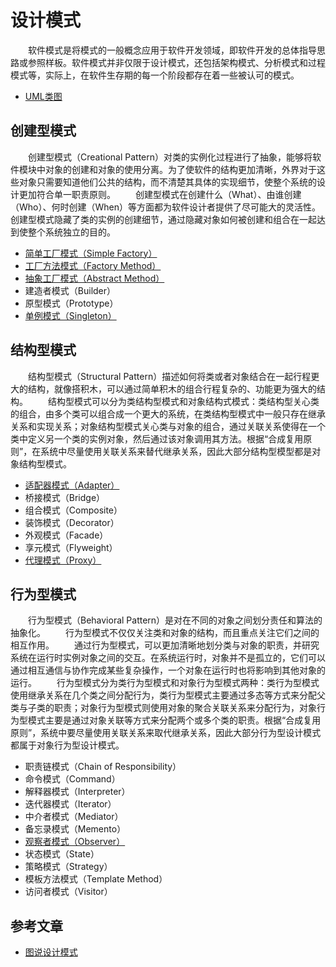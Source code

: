 # 设计模式
　　软件模式是将模式的一般概念应用于软件开发领域，即软件开发的总体指导思路或参照样板。软件模式并非仅限于设计模式，还包括架构模式、分析模式和过程模式等，实际上，在软件生存期的每一个阶段都存在着一些被认可的模式。

* [UML类图](https://github.com/ZhangMiao147/android_learning_notes/blob/master/DesignPatterns/UML%E7%B1%BB%E5%9B%BE.md)

## 创建型模式
　　创建型模式（Creational Pattern）对类的实例化过程进行了抽象，能够将软件模块中对象的创建和对象的使用分离。为了使软件的结构更加清晰，外界对于这些对象只需要知道他们公共的结构，而不清楚其具体的实现细节，使整个系统的设计更加符合单一职责原则。
　　创建型模式在创建什么（What）、由谁创建（Who）、何时创建（When）等方面都为软件设计者提供了尽可能大的灵活性。创建型模式隐藏了类的实例的创建细节，通过隐藏对象如何被创建和组合在一起达到使整个系统独立的目的。

- [简单工厂模式（Simple Factory）](https://github.com/ZhangMiao147/android_learning_notes/blob/master/DesignPatterns/%E7%AE%80%E5%8D%95%E5%B7%A5%E5%8E%82%E6%A8%A1%E5%BC%8F.md)
- [工厂方法模式（Factory Method）](https://github.com/ZhangMiao147/android_learning_notes/blob/master/DesignPatterns/%E5%B7%A5%E5%8E%82%E6%96%B9%E6%B3%95%E6%A8%A1%E5%BC%8F.md)
- [抽象工厂模式（Abstract Method）](https://github.com/ZhangMiao147/android_learning_notes/blob/master/DesignPatterns/%E6%8A%BD%E8%B1%A1%E5%B7%A5%E5%8E%82%E6%A8%A1%E5%BC%8F.md)
- 建造者模式（Builder）
- 原型模式（Prototype）
- [单例模式（Singleton）](https://github.com/ZhangMiao147/android_learning_notes/blob/master/DesignPatterns/%E5%8D%95%E4%BE%8B%E6%A8%A1%E5%BC%8F.md)

## 结构型模式
　　结构型模式（Structural Pattern）描述如何将类或者对象结合在一起行程更大的结构，就像搭积木，可以通过简单积木的组合行程复杂的、功能更为强大的结构。
　　结构型模式可以分为类结构型模式和对象结构式模式：类结构型关心类的组合，由多个类可以组合成一个更大的系统，在类结构型模式中一般只存在继承关系和实现关系；对象结构型模式关心类与对象的组合，通过关联关系使得在一个类中定义另一个类的实例对象，然后通过该对象调用其方法。根据“合成复用原则”，在系统中尽量使用关联关系来替代继承关系，因此大部分结构型模型都是对象结构型模式。

- [适配器模式（Adapter）](https://github.com/ZhangMiao147/android_learning_notes/blob/master/DesignPatterns/%E9%80%82%E9%85%8D%E5%99%A8%E6%A8%A1%E5%BC%8F.md)
- 桥接模式（Bridge）
- 组合模式（Composite）
- 装饰模式（Decorator）
- 外观模式（Facade）
- 享元模式（Flyweight）
- [代理模式（Proxy）](https://github.com/ZhangMiao147/android_learning_notes/blob/master/DesignPatterns/%E4%BB%A3%E7%90%86%E6%A8%A1%E5%BC%8F.md)

## 行为型模式
　　行为型模式（Behavioral Pattern）是对在不同的对象之间划分责任和算法的抽象化。
　　行为型模式不仅仅关注类和对象的结构，而且重点关注它们之间的相互作用。
　　通过行为型模式，可以更加清晰地划分类与对象的职责，并研究系统在运行时实例对象之间的交互。在系统运行时，对象并不是孤立的，它们可以通过相互通信与协作完成某些复杂操作，一个对象在运行时也将影响到其他对象的运行。
　　行为型模式分为类行为型模式和对象行为型模式两种：类行为型模式使用继承关系在几个类之间分配行为，类行为型模式主要通过多态等方式来分配父类与子类的职责；对象行为型模式则使用对象的聚合关联关系来分配行为，对象行为型模式主要是通过对象关联等方式来分配两个或多个类的职责。根据“合成复用原则”，系统中要尽量使用关联关系来取代继承关系，因此大部分行为型设计模式都属于对象行为型设计模式。

- 职责链模式（Chain of Responsibility）
- 命令模式（Command）
- 解释器模式（Interpreter）
- 迭代器模式（Iterator）
- 中介者模式（Mediator）
- 备忘录模式（Memento）
- [观察者模式（Observer）](https://github.com/ZhangMiao147/android_learning_notes/blob/master/DesignPatterns/%E8%A7%82%E5%AF%9F%E8%80%85%E6%A8%A1%E5%BC%8F.md)
- 状态模式（State）
- 策略模式（Strategy）
- 模板方法模式（Template Method）
- 访问者模式（Visitor）



## 参考文章
* [图说设计模式](https://design-patterns.readthedocs.io/zh_CN/latest/index.html)

